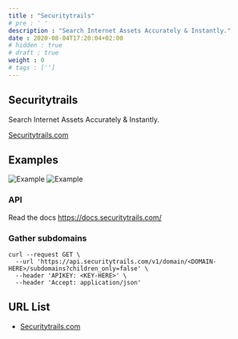 ```yaml
---
title : "Securitytrails"
# pre : ' '
description : "Search Internet Assets Accurately & Instantly."
date : 2020-08-04T17:20:04+02:00
# hidden : true
# draft : true
weight : 0
# tags : ['']
---
```


## Securitytrails

Search Internet Assets Accurately & Instantly.

[Securitytrails.com](https://securitytrails.com/)

## Examples

![Example](images/example-1.png)
![Example](images/example-2.png)

### API

Read the docs <https://docs.securitytrails.com/>

### Gather subdomains

```plain
curl --request GET \
  --url 'https://api.securitytrails.com/v1/domain/<DOMAIN-HERE>/subdomains?children_only=false' \
  --header 'APIKEY: <KEY-HERE>' \
  --header 'Accept: application/json'
```

## URL List

* [Securitytrails.com](https://securitytrails.com/)
